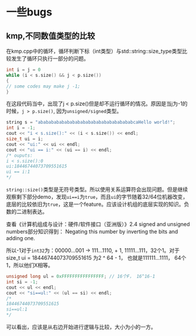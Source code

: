 # 一些bugs

## kmp,不同数值类型的比较

在kmp.cpp中的循环，循环判断下标（int类型）与std::string::size_type类型比较发生了循环只执行一部分的问题。

```c++
int i = j = 0
while (i < s.size() && j < p.size())
{
// some codes may make j -1;
}
```

在这段代码当中，出现了j < p.size()但是却不运行循环的情况。原因是当j为-1的时候，```j > p.size()```, 因为```unsigned/signed```类型。

```C++
string s = "ababababababababababababababababababcaHello world!";
int i = -1;
cout << "i < s.size():" << (i < s.size()) << endl;
size_t ui = i;
cout << "ui:" << ui << endl;
cout << "ui == i:" << (ui == i) << endl;
/* ouputs:
i < s.size():0
ui:18446744073709551615
ui == i:1
*/
```

```string::size()```类型是无符号类型。所以使用关系运算符会出现问题。但是继续观察剩下部分demo，发现```ui==i```为```true```，而且```ui```的字节随着32/64位机器改变，底层的比较依旧为```true```，这是一个feature。应该设计机组的底层实现的知识。负数的二进制表达。

查看《计算机组成与设计：硬件/软件接口（亚洲版）》2.4 signed and unsigned numbers部分知识得到：
Negating this number by inverting the bits and adding one.

所以-1对于```int32```为：00000...001 -> 111...1110, + 1, 11111...111，32个1。对于size_t ui = 18446744073709551615 为2 ^ 64 - 1， 也就是111111...1111， 64个1，所以他们X相等。

```C++
unsigned long ul = 0xFFFFFFFFFFFFFFFF; // 16个F， 16^16-1
int si = -1;
cout << ul << endl;
cout << "si==ul:" << (ul == si) << endl;
/*
18446744073709551615
si==ul:1
*/
```
可以看出，应该是从右边开始进行逻辑与比较，大小为小的一方。